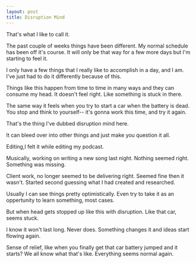 ```yaml
---
layout: post
title: Disruption Mind
---
```

That's what I like to call it.

The past couple of weeks things have been different. My normal schedule has been off it's course. It will only be that way for a few more days but I'm starting to feel it. 

I only have a few things that I really like to accomplish in a day, and I am. I've just had to do it differently because of this.

Things like this happen from time to time in many ways and they can consume my head. It doesn't feel right. Like something is stuck in there.

The same way it feels when you try to start a car when the battery is dead. You stop and think to yourself-- it's gonna work this time, and try it again.

That's the thing I've dubbed disruption mind here.

It can bleed over into other things and just make you question it all.

Editing,I felt it while editing my podcast.

Musically, working on writing a new song last night. Nothing seemed right. Something was missing.

Client work, no longer seemed to be delivering right. Seemed fine then it wasn't. Started second guessing what I had created and researched.

Usually I can see things pretty optimistically. Even try to take it as an oppertunity to learn something, most cases.

But when head gets stopped up like this with disruption. Like that car, seems stuck.

I know it won't last long. Never does. Something changes it and ideas start flowing again.

Sense of relief, like when you finally get that car battery jumped and it starts? We all know what that's like. Everything seems normal again.